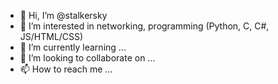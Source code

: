 - 👋 Hi, I’m @stalkersky
- 👀 I’m interested in networking, programming (Python, C, C#, JS/HTML/CSS)
- 🌱 I’m currently learning ...
- 💞️ I’m looking to collaborate on ...
- 📫 How to reach me ...

<!---
stalkersky/stalkersky is a ✨ special ✨ repository because its `README.md` (this file) appears on your GitHub profile.
You can click the Preview link to take a look at your changes.
--->
